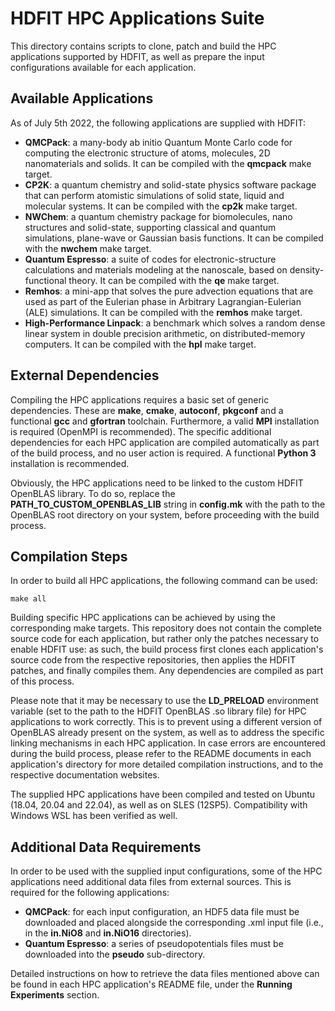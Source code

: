# HDFIT HPC Applications Suite

This directory contains scripts to clone, patch and build the HPC applications supported by HDFIT, as well as prepare the input configurations available for each application.

## Available Applications

As of July 5th 2022, the following applications are supplied with HDFIT:

* __QMCPack__: a many-body ab initio Quantum Monte Carlo code for computing the electronic structure of atoms, molecules, 2D nanomaterials and solids. It can be compiled with the __qmcpack__ make target.
* __CP2K__: a quantum chemistry and solid-state physics software package that can perform atomistic simulations of solid state, liquid and molecular systems. It can be compiled with the __cp2k__ make target.
* __NWChem__: a quantum chemistry package for biomolecules, nano structures and solid-state, supporting classical and quantum simulations, plane-wave or Gaussian basis functions. It can be compiled with the __nwchem__ make target.
* __Quantum Espresso__: a suite of codes for electronic-structure calculations and materials modeling at the nanoscale, based on density-functional theory. It can be compiled with the __qe__ make target.
* __Remhos__: a mini-app that solves the pure advection equations that are used as part of the Eulerian phase in Arbitrary Lagrangian-Eulerian (ALE) simulations. It can be compiled with the __remhos__ make target.
* __High-Performance Linpack__: a benchmark which solves a random dense linear system in double precision arithmetic, on distributed-memory computers. It can be compiled with the __hpl__ make target.

## External Dependencies

Compiling the HPC applications requires a basic set of generic dependencies. These are __make__, __cmake__, __autoconf__, __pkgconf__ and a functional __gcc__ and __gfortran__ toolchain. Furthermore, a valid __MPI__ installation is required (OpenMPI is recommended). The specific additional dependencies for each HPC application are compiled automatically as part of the build process, and no user action is required. A functional __Python 3__ installation is recommended.

Obviously, the HPC applications need to be linked to the custom HDFIT OpenBLAS library. To do so, replace the __PATH\_TO\_CUSTOM\_OPENBLAS\_LIB__ string in __config.mk__ with the path to the OpenBLAS root directory on your system, before proceeding with the build process.

## Compilation Steps

In order to build all HPC applications, the following command can be used:

```
make all
```

Building specific HPC applications can be achieved by using the corresponding make targets. This repository does not contain the complete source code for each application, but rather only the patches necessary to enable HDFIT use: as such, the build process first clones each application's source code from the respective repositories, then applies the HDFIT patches, and finally compiles them. Any dependencies are compiled as part of this process.

Please note that it may be necessary to use the __LD\_PRELOAD__ environment variable (set to the path to the HDFIT OpenBLAS .so library file) for HPC applications to work correctly. This is to prevent using a different version of OpenBLAS already present on the system, as well as to address the specific linking mechanisms in each HPC application. In case errors are encountered during the build process, please refer to the README documents in each application's directory for more detailed compilation instructions, and to the respective documentation websites.

The supplied HPC applications have been compiled and tested on Ubuntu (18.04, 20.04 and 22.04), as well as on SLES (12SP5). Compatibility with Windows WSL has been verified as well.

## Additional Data Requirements

In order to be used with the supplied input configurations, some of the HPC applications need additional data files from external sources. This is required for the following applications:

* __QMCPack__: for each input configuration, an HDF5 data file must be downloaded and placed alongside the corresponding .xml input file (i.e., in the __in.NiO8__ and __in.NiO16__ directories).
* __Quantum Espresso__: a series of pseudopotentials files must be downloaded into the __pseudo__ sub-directory.

Detailed instructions on how to retrieve the data files mentioned above can be found in each HPC application's README file, under the __Running Experiments__ section.
